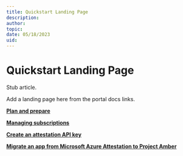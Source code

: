```yaml
---
title: Quickstart Landing Page
description: 
author:
topic: 
date: 05/18/2023
uid:
---
```


# Quickstart Landing Page

Stub article.

Add a landing page here from the portal docs links.

[**Plan and prepare**](concept-plan-prepare.md)

[**Managing subscriptions**](howto-manage-subscriptions.md)

[**Create an attestation API key**](tutorial-api-key.md)

[**Migrate an app from Microsoft Azure Attestation to Project Amber**](quickstart-maa-adapter.md)
